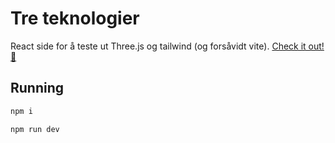 # Tre teknologier

React side for å teste ut Three.js og tailwind (og forsåvidt vite). [Check it out! 🤩](https://treteknologier.vercel.app/)

## Running

```bash
npm i
```

```bash
npm run dev
```
